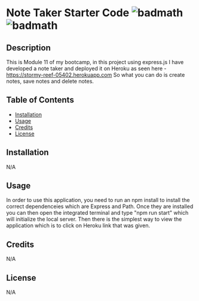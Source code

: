 # Note Taker Starter Code ![badmath](https://img.shields.io/github/stars/TheIPM/My-Portfolio?style=plastic) ![badmath](https://img.shields.io/github/followers/TheIPM)

## Description

This is Module 11 of my bootcamp, in this project using express.js I have developed a note taker and deployed it on Heroku as seen here - https://stormy-reef-05402.herokuapp.com 
So what you can do is create notes, save notes and delete notes. 


## Table of Contents 

- [Installation](#installation)
- [Usage](#usage)
- [Credits](#credits)
- [License](#license)

## Installation

N/A

## Usage

In order to use this application, you need to run an npm install to install the correct dependenceies which are Express and Path. Once they are installed you can then open the integrated terminal and type "npm run start" which will initialize the local server. Then there is the simplest way to view the application which is to click on Heroku link that was given. 

## Credits

N/A

## License

N/A
